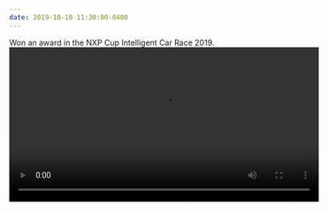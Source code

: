 ```yaml
---
date: 2019-10-10 11:30:00-0400
---
```


Won an award in the NXP Cup Intelligent Car Race 2019.
<video width="560" height="auto" controls>  
  <source src="assets/vid/race.mp4" type="video/mp4">  
</video>